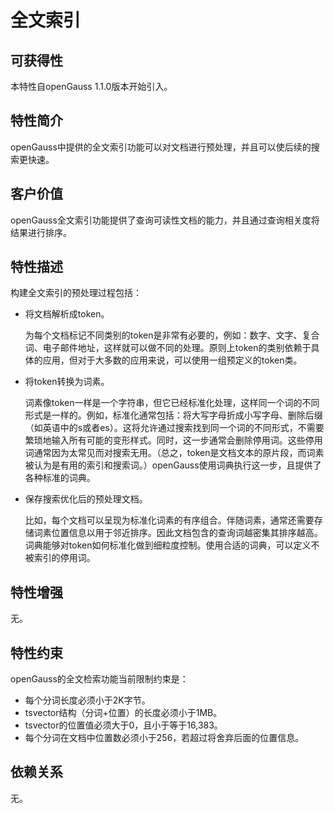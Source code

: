 # 全文索引<a name="ZH-CN_TOPIC_0000001105555112"></a>

## 可获得性<a name="section3480125215575"></a>

本特性自openGauss 1.1.0版本开始引入。

## 特性简介<a name="section5814521587"></a>

openGauss中提供的全文索引功能可以对文档进行预处理，并且可以使后续的搜索更快速。

## 客户价值<a name="section148987345811"></a>

openGauss全文索引功能提供了查询可读性文档的能力，并且通过查询相关度将结果进行排序。

## 特性描述<a name="section117041846581"></a>

构建全文索引的预处理过程包括：

-   将文档解析成token。

    为每个文档标记不同类别的token是非常有必要的，例如：数字、文字、复合词、电子邮件地址，这样就可以做不同的处理。原则上token的类别依赖于具体的应用，但对于大多数的应用来说，可以使用一组预定义的token类。

-   将token转换为词素。

    词素像token一样是一个字符串，但它已经标准化处理，这样同一个词的不同形式是一样的。例如，标准化通常包括：将大写字母折成小写字母、删除后缀（如英语中的s或者es）。这将允许通过搜索找到同一个词的不同形式，不需要繁琐地输入所有可能的变形样式。同时，这一步通常会删除停用词。这些停用词通常因为太常见而对搜索无用。（总之，token是文档文本的原片段，而词素被认为是有用的索引和搜索词。）openGauss使用词典执行这一步，且提供了各种标准的词典。

-   保存搜索优化后的预处理文档。

    比如，每个文档可以呈现为标准化词素的有序组合。伴随词素，通常还需要存储词素位置信息以用于邻近排序。因此文档包含的查询词越密集其排序越高。词典能够对token如何标准化做到细粒度控制。使用合适的词典，可以定义不被索引的停用词。


## 特性增强<a name="section21149265913"></a>

无。

## 特性约束<a name="section51513617597"></a>

openGauss的全文检索功能当前限制约束是：

-   每个分词长度必须小于2K字节。
-   tsvector结构（分词+位置）的长度必须小于1MB。
-   tsvector的位置值必须大于0，且小于等于16,383。
-   每个分词在文档中位置数必须小于256，若超过将舍弃后面的位置信息。

## 依赖关系<a name="section20491151513592"></a>

无。

